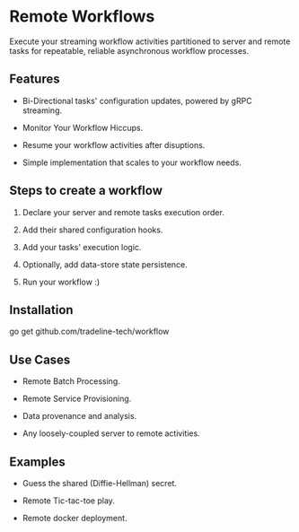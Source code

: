 # Remote Workflows

Execute your streaming workflow activities partitioned to server and remote tasks for repeatable, reliable asynchronous workflow processes.

## Features
* Bi-Directional tasks' configuration updates, powered by gRPC streaming.

* Monitor Your Workflow Hiccups.

* Resume your workflow activities after disuptions.

* Simple implementation that scales to your workflow needs.

## Steps to create a workflow
1. Declare your server and remote tasks execution order.

2. Add their shared configuration hooks.

3. Add your tasks' execution logic.

4. Optionally, add data-store state persistence.

5. Run your workflow :)

## Installation

go get github.com/tradeline-tech/workflow

## Use Cases
* Remote Batch Processing.

* Remote Service Provisioning.

* Data provenance and analysis.

* Any loosely-coupled server to remote activities.

## Examples
* Guess the shared (Diffie-Hellman) secret.

* Remote Tic-tac-toe play.

* Remote docker deployment.
